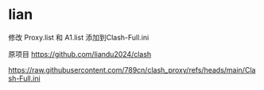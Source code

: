 # lian

修改 Proxy.list
和 A1.list
添加到Clash-Full.ini


原项目
https://github.com/liandu2024/clash


https://raw.githubusercontent.com/789cn/clash_proxy/refs/heads/main/Clash-Full.ini
